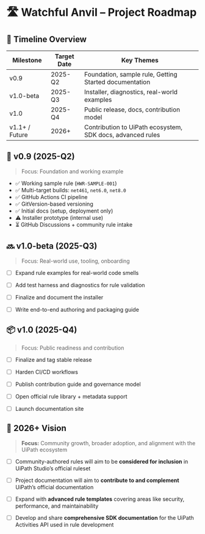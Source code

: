 # 🛣️ Watchful Anvil – Project Roadmap

## 📆 Timeline Overview

| Milestone      | Target Date | Key Themes                                                 |
| -------------- | ----------- | ---------------------------------------------------------- |
| v0.9           | 2025-Q2     | Foundation, sample rule, Getting Started documentation     |
| v1.0-beta      | 2025-Q3     | Installer, diagnostics, real-world examples                |
| v1.0           | 2025-Q4     | Public release, docs, contribution model                   |
| v1.1+ / Future | 2026+       | Contribution to UiPath ecosystem, SDK docs, advanced rules |



## 📍 v0.9 (2025-Q2)
> Focus: Foundation and working example

- ✅ Working sample rule (`HWR-SAMPLE-001`)
- ✅ Multi-target builds: `net461`, `net6.0`, `net8.0`
- ✅ GitHub Actions CI pipeline
- ✅ GitVersion-based versioning
- ✅ Initial docs (setup, deployment only)
- ⚠️ Installer prototype (internal use)
- ⏳ GitHub Discussions + community rule intake



## 🔜 v1.0-beta (2025-Q3)
> Focus: Real-world use, tooling, onboarding

- [ ] Expand rule examples for real-world code smells
- [ ] Add test harness and diagnostics for rule validation
- [ ] Finalize and document the installer
- [ ] Write end-to-end authoring and packaging guide



## 📦 v1.0 (2025-Q4)
> Focus: Public readiness and contribution

- [ ] Finalize and tag stable release
- [ ] Harden CI/CD workflows
- [ ] Publish contribution guide and governance model
- [ ] Open official rule library + metadata support
- [ ] Launch documentation site


## 🚀 2026+ Vision  
> **Focus:** Community growth, broader adoption, and alignment with the UiPath ecosystem

- [ ] Community-authored rules will aim to be **considered for inclusion** in UiPath Studio’s official ruleset  
- [ ] Project documentation will aim to **contribute to and complement** UiPath’s official documentation  
- [ ] Expand with **advanced rule templates** covering areas like security, performance, and maintainability  
- [ ] Develop and share **comprehensive SDK documentation** for the UiPath Activities API used in rule development

